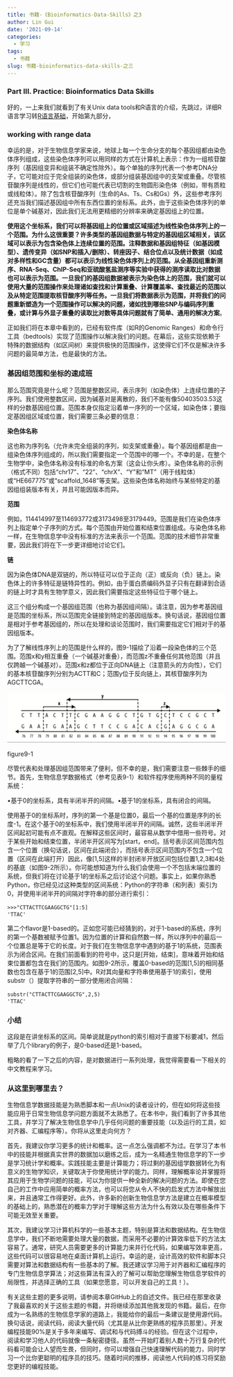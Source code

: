 ```yaml
---
title: 书籍-《Bioinformatics-Data-Skills》之3
author: Lin Gui
date: '2021-09-14'
categories:
  - 学习
tags:
  - 书籍
slug: 书籍-bioinformatics-data-skills-之三
---
```


### Part III. Practice: Bioinformatics Data Skills

好的，一上来我们就看到了有关Unix data tools和R语言的介绍，先跳过，详细R语言学习转[R语言基础](/note/2021/09/11/r语言基础)，开始第九部分，

### **working with range data**

幸运的是，对于生物信息学家来说，地球上每一个生命分支的每个基因组都由染色体序列组成，这些染色体序列可以用同样的方式在计算机上表示：作为一组核苷酸序列（基因组变异和组装不确定性除外）。每个单独的序列代表一个参考DNA分子，它可能对应于完全组装的染色体，或部分组装基因组中的支架或重叠。尽管核苷酸序列是线性的，但它们也可能代表已切割的生物圆形染色体（例如，带有质粒或线粒体）。除了包含核苷酸序列（生命的As、Ts、Cs和Gs）外，这些参考序列还充当我们描述基因组中所有东西位置的坐标系。此外，由于这些染色体序列的单位是单个碱基对，因此我们无法用更精细的分辨率来确定基因组上的位置。

**使用这个坐标系，我们可以将基因组上的位置或区域描述为线性染色体序列上的一个范围。为什么这很重要？许多类型的基因组数据与特定的基因组区域相关，该区域可以表示为包含染色体上连续位置的范围。注释数据和基因组特征（如基因模型）、遗传变异（如SNP和插入/删除）、转座因子、结合位点以及统计数据（如成对多样性和GC含量）都可以表示为线性染色体序列上的范围。从全基因组重新测序、RNA-Seq、ChIP-Seq和亚硫酸氢盐测序等实验中获得的测序读取比对数据也可以表示为范围。一旦我们的基因组数据被表示为染色体上的范围，我们就可以使用大量的范围操作来处理诸如查找和计算重叠、计算覆盖率、查找最近的范围以及从特定范围提取核苷酸序列等任务。一旦我们将数据表示为范围，并将我们的问题重新塑造为一个范围操作可以解决的问题，诸如找到哪些SNP与编码序列重叠，或计算与外显子重叠的读取比对数等具体问题就有了简单、通用的解决方案**。

正如我们将在本章中看到的，已经有软件库（如R的Genomic Ranges）和命令行工具（bedtools）实现了范围操作以解决我们的问题。在幕后，这些实现依赖于特殊的数据结构（如区间树）来提供极快的范围操作，这使得它们不仅是解决许多问题的最简单方法，也是最快的方法。

### 基因组范围和坐标的速成班

那么范围究竟是什么呢？范围是整数区间，表示序列（如染色体）上连续位置的子序列。我们使用整数区间，因为碱基对是离散的，我们不能有像50403503.53这样的分数基因组位置。范围本身仅指定沿着单一序列的一个区域，如染色体；要指定基因组区域或位置，我们需要三条必要的信息：

**染色体名称**

这也称为序列名（允许未完全组装的序列，如支架或重叠）。每个基因组都是由一组染色体序列组成的，所以我们需要指定一个范围中的哪一个。不幸的是，在整个生物学中，染色体名称没有标准的命名方案（这会让你头疼）。染色体名称的示例（格式不同）包括“chr17”、“22”、“chrX”、“Y”和“MT”（用于线粒体）或“HE667775”或“scaffold_1648”等支架。这些染色体名称始终与某些特定的基因组组装版本有关，并且可能因版本而异。

**范围**

例如，114414997至114693772或3173498至3179449。范围是我们在染色体序列上指定单个子序列的方式。每个范围由开始位置和结束位置组成。与染色体名称一样，在生物信息学中没有标准的方法来表示一个范围。范围的技术细节非常重要，因此我们将在下一步更详细地讨论它们。

**链**

因为染色体DNA是双链的，所以特征可以位于正向（正）或反向（负）链上。染色体上的许多特征是链特异性的。例如，由于蛋白质编码外显子只有在翻译到合适的链上时才具有生物学意义，因此我们需要指定这些特征位于哪个链上。

这三个组分构成一个基因组范围（也称为基因组间隔）。请注意，因为参考基因组是范围的坐标系，所以范围完全链接到特定的基因组版本。换句话说，基因组位置是相对于参考基因组的，所以在处理和谈论范围时，我们需要指定它们相对于的基因组版本。

为了了解线性序列上的范围是什么样的，图9-1描绘了沿着一段染色体的三个范围。范围x和y相互重叠（一个碱基对重叠），而范围z不重叠任何其他范围（并且仅跨越一个碱基对）。范围x和z都位于正向DNA链上（注意箭头的方向性），它们的基本核苷酸序列分别为ACTT和C；范围y位于反向链上，其核苷酸序列为AGCTTCGA。

![figure9-1](index.assets/figure9-1.png)

figure9-1

尽管代表和处理基因组范围带来了便利，但不幸的是，我们需要注意一些棘手的细节。首先，生物信息学数据格式（参考见表9-1）和软件程序使用两种不同的量程系统：

•基于0的坐标系，具有半闭半开的间隔。•基于1的坐标系，具有闭合的间隔。

使用基于0的坐标系时，序列的第一个基是位置0，最后一个基的位置是序列的长度-1。在这个基于0的坐标系中，我们使用半闭半开的间隔。诚然，这些半闭半开区间起初可能有点不直观。在解释这些区间时，最容易从数学中借用一些符号。对于某些开始和结束位置，半闭半开区间写为[start，end]。括号表示区间范围内包含一个位置（换句话说，区间在此端闭合），而括号表示区间范围内不包含一个位置（区间在此端打开）因此，像[1,5]这样的半封闭半开放区间包括位置1,2,3和4处的基底（如图9-2所示）。你可能想知道为什么我们会使用一个不包括末端位置的系统，但我们将在讨论基于1的坐标系之后讨论这个问题。事实上，如果你熟悉Python，你已经见过这种类型的区间系统：Python的字符串（和列表）索引为0，并使用半闭半开的间隔对字符串的部分进行索引：

```
>>>"CTTACTTCGAAGGCTG"[1:5]
'TTAC'
```

第二个flavor是1-based的。正如您可能已经猜到的，对于1-based的系统，序列的第一个基数被赋予位置1。因为位置的计算和自然数一样，所以序列中的最后一个位置总是等于它的长度。对于我们在生物信息学中遇到的基于1的系统，范围表示为闭合区间。在我们前面看到的符号中，这只是[开始，结束]，意味着开始和结束位置都包含在我们的范围内。如图9-2所示，覆盖0-based的范围[1,5]的相同基数也包含在基于1的范围[2,5]中。R对其向量和字符串使用基于1的索引，使用substr（）提取字符串的一部分使用闭合间隔：

```
substr("CTTACTTCGAAGGCTG",2,5)
'TTAC'
```

### 小结

这段是在讲坐标系的区间。简单说就是python的索引相对于直接下标要减1，然后举了几个library的例子，是0-based还是1-based。

粗略的看了一下之后的内容，是对数据进行一系列处理，我觉得需要看一下相关的中文教程来学习。



### 从这里到哪里去？

生物信息学数据技能是为熟悉脚本和一点Unix的读者设计的，但在如何将这些技能应用于日常生物信息学问题方面就不太熟悉了。在本书中，我们看到了许多其他工具，并学习了解决生物信息学中几乎任何问题的重要技能（以及运行的工具，如对齐器、汇编程序等）。你将从这里走向何方？

首先，我建议你学习更多的统计和概率。这一点怎么强调都不为过。在学习了本书中的技能并根据真实世界的数据加以磨练之后，成为一名精通生物信息学的下一步是学习统计学和概率。实践技能主要是计算能力；将过剩的基因组学数据转化为有意义的生物学知识，关键取决于你使用统计学的能力。同样，理解概率论并掌握将其应用于生物学问题的技能，可以为你提供一种全新的解决问题的方法。即使在您自己的工作中应用简单的概率方法，也可以将您从令人不快的启发式方法中解放出来，并且通常工作得更好。此外，许多新的创新生物信息学方法是建立在概率模型的基础上的，熟悉潜在的概率力学对于理解这些方法为什么有效以及在哪些条件下可能无效至关重要。

其次，我建议学习计算机科学的一些基本主题，特别是算法和数据结构。在生物信息学中，我们不断地需要处理大量的数据，而采用不必要的计算效率低下的方法太容易了。通常，研究人员需要更多的计算能力来并行化代码，如果编写效率更高，这些代码可以很容易地在桌面计算机上运行。幸运的是，设计高效的软件和脚本只需要对算法和数据结构有一些基本的了解。我还建议学习用于对齐器和汇编程序的专门生物信息学算法；对这些算法有深入的了解可以帮助您理解生物信息学软件的局限性，并选择正确的工具（如果您愿意，可以开发自己的工具！）。

有关这些主题的更多说明，请参阅本章GitHub上的自述文件。我已经在那里收录了我最喜欢的关于这些主题的书籍，并将继续添加其他我发现的书籍。最后，在你成为一名熟练的生物信息学家的道路上，我能给你的最后一条建议是使用源代码。换句话说，阅读代码，阅读大量代码（尤其是从比你更熟练的程序员那里）。开发编程技能90%是关于多年来编写、调试和与代码搏斗的经验。但在这个过程中，阅读和学习他人的代码就像一条秘密捷径。虽然一开始盯着别人数十万行复杂的代码看可能会让人望而生畏，但同时，你可以增强自己快速理解代码的能力，同时学习一个比你更聪明的程序员的技巧。随着时间的推移，阅读他人代码的练习将奖励您更好的编程技能。

